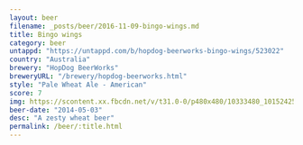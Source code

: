 ```yaml
---
layout: beer
filename: _posts/beer/2016-11-09-bingo-wings.md
title: Bingo wings
category: beer
untappd: "https://untappd.com/b/hopdog-beerworks-bingo-wings/523022"
country: "Australia"
brewery: "HopDog BeerWorks"
breweryURL: "/brewery/hopdog-beerworks.html"
style: "Pale Wheat Ale - American"
score: 7
img: https://scontent.xx.fbcdn.net/v/t31.0-0/p480x480/10333480_10152425240628745_5749004272951603123_o.jpg?_nc_cat=103&_nc_ohc=T0M2IIUM2vcAQl7IZja5j8PjNl2OGloAcN2uf7E-DFTyth4Dk0lzYwvxA&_nc_ht=scontent.xx&oh=cc07da3c1e43aee9d7dc9b783fc6c8f6&oe=5E519B55
beer-date: "2014-05-03"
desc: "A zesty wheat beer"
permalink: /beer/:title.html
---
```

